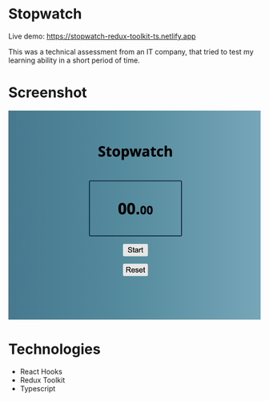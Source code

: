 # Stopwatch

Live demo: https://stopwatch-redux-toolkit-ts.netlify.app

This was a technical assessment from an IT company, that tried to test my learning ability in a short period of time.

# Screenshot

![](src/assets/stopwatch.png)

# Technologies

- React Hooks
- Redux Toolkit
- Typescript
